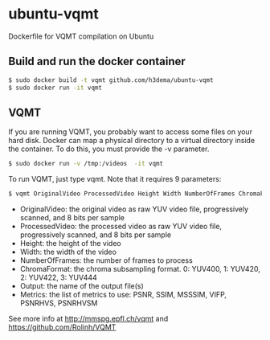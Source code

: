 # ubuntu-vqmt
Dockerfile for VQMT compilation on Ubuntu


## Build and run the docker container
```bash
$ sudo docker build -t vqmt github.com/h3dema/ubuntu-vqmt
$ sudo docker run -it vqmt
```

## VQMT

If you are running VQMT, you probably want to access some files on your hard disk.
Docker can map a physical directory to a virtual directory inside the container.
To do this, you must provide the -v parameter.

```bash
$ sudo docker run -v /tmp:/videos  -it vqmt
```

To run VQMT, just type vqmt.
Note that it requires 9 parameters:

```bash
$ vqmt OriginalVideo ProcessedVideo Height Width NumberOfFrames ChromaFormat Output Metrics
```

* OriginalVideo: the original video as raw YUV video file, progressively scanned, and 8 bits per sample 
* ProcessedVideo: the processed video as raw YUV video file, progressively scanned, and 8 bits per sample 
* Height: the height of the video 
* Width: the width of the video 
* NumberOfFrames: the number of frames to process 
* ChromaFormat: the chroma subsampling format. 0: YUV400, 1: YUV420, 2: YUV422, 3: YUV444 
* Output: the name of the output file(s) 
* Metrics: the list of metrics to use: PSNR, SSIM, MSSSIM, VIFP, PSNRHVS, PSNRHVSM

See more info at  http://mmspg.epfl.ch/vqmt  and  https://github.com/Rolinh/VQMT
